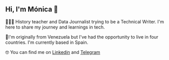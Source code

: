 ## Hi, I'm Mónica 👋

👩🏽‍💻 History teacher and Data Journalist trying to be a Technical Writer. I'm here to share my journey and learnings in tech.

📍I'm originally from Venezuela but I've had the opportunity to live in four countries. I'm currently based in Spain.

🤓 You can find me on [Linkedin](https://www.linkedin.com/in/monicacorreab/) and [Telegram](https://t.me/monicacorrea)
